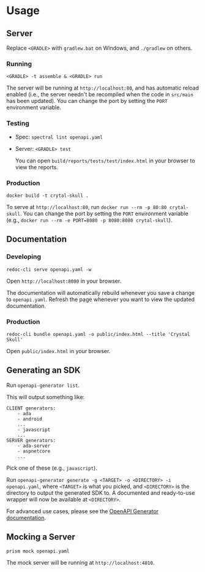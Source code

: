 # Usage

## Server

Replace `<GRADLE>` with `gradlew.bat` on Windows, and `./gradlew` on others.

### Running

`<GRADLE> -t assemble & <GRADLE> run`

The server will be running at `http://localhost:80`, and has automatic reload enabled (i.e., the server needn't be recompiled when the code in `src/main` has been updated). You can change the port by setting the `PORT` environment variable.

### Testing

- Spec: `spectral lint openapi.yaml`
- Server: `<GRADLE> test`

    You can open `build/reports/tests/test/index.html` in your browser to view the reports.

### Production

`docker build -t crytal-skull .`

To serve at `http://localhost:80`, run `docker run --rm -p 80:80 crytal-skull`. You can change the port by setting the `PORT` environment variable (e.g., `docker run --rm -e PORT=8080 -p 8080:8080 crytal-skull`).

## Documentation

### Developing

`redoc-cli serve openapi.yaml -w`

Open `http://localhost:8080` in your browser. 

The documentation will automatically rebuild whenever you save a change to `openapi.yaml`. Refresh the page whenever you want to view the updated documentation.

### Production

`redoc-cli bundle openapi.yaml -o public/index.html --title 'Crystal Skull'`

Open `public/index.html` in your browser.

## Generating an SDK

Run `openapi-generator list`.

This will output something like:
```
CLIENT generators:
    - ada
    - android
    ...
    - javascript
    ...
SERVER generators:
    - ada-server
    - aspnetcore
    ...
```
Pick one of these (e.g., `javascript`).

Run `openapi-generator generate -g <TARGET> -o <DIRECTORY> -i openapi.yaml`, where `<TARGET>` is what you picked, and `<DIRECTORY>` is the directory to output the generated SDK to. A documented and ready-to-use wrapper will now be available at `<DIRECTORY>`.

For advanced use cases, please see the [OpenAPI Generator documentation](https://openapi-generator.tech/).

## Mocking a Server

`prism mock openapi.yaml`

The mock server will be running at `http://localhost:4010`.